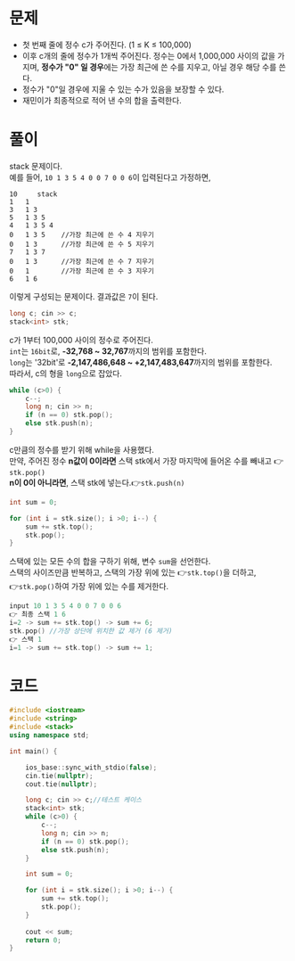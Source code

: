 # 문제
- 첫 번째 줄에 정수 c가 주어진다. (1 ≤ K ≤ 100,000)
- 이후 c개의 줄에 정수가 1개씩 주어진다. 정수는 0에서 1,000,000 사이의 값을 가지며, **정수가 "0" 일 경우**에는 가장 최근에 쓴 수를 지우고, 아닐 경우 해당 수를 쓴다.
- 정수가 "0"일 경우에 지울 수 있는 수가 있음을 보장할 수 있다.
- 재민이가 최종적으로 적어 낸 수의 합을 출력한다.

# 풀이
stack 문제이다.<br>
예를 들어, `10 1 3 5 4 0 0 7 0 0 6`이 입력된다고 가정하면,
```
10     stack
1	1
3	1 3
5	1 3 5
4	1 3 5 4
0	1 3 5    //가장 최근에 쓴 수 4 지우기
0	1 3      //가장 최근에 쓴 수 5 지우기
7	1 3 7
0	1 3      //가장 최근에 쓴 수 7 지우기
0	1        //가장 최근에 쓴 수 3 지우기
6	1 6
```
이렇게 구성되는 문제이다. 결과값은 `7`이 된다.
```cpp
long c; cin >> c;
stack<int> stk;
```
c가 1부터 100,000 사이의 정수로 주어진다.<br>
`int`는 `16bit`로, **-32,768 ~ 32,767**까지의 범위를 포함한다.<br>
`long`는 '32bit'로 **-2,147,486,648 ~ +2,147,483,647**까지의 범위를 포함한다.<br>
따라서, c의 형을 `long`으로 잡았다.
```cpp
while (c>0) {
    c--;
    long n; cin >> n;
    if (n == 0) stk.pop();
    else stk.push(n);
}
```
c만큼의 정수를 받기 위해 while을 사용했다.<br>
만약, 주어진 정수 **n값이 0이라면** 스택 stk에서 가장 마지막에 들어온 수를 빼내고 👉`stk.pop()`<br>
**n이 0이 아니라면**, 스택 stk에 넣는다.👉`stk.push(n)`
```cpp
int sum = 0;

for (int i = stk.size(); i >0; i--) {
    sum += stk.top();
    stk.pop();
}
```
스택에 있는 모든 수의 합을 구하기 위해, 변수 `sum`을 선언한다.<br>
스택의 사이즈만큼 반복하고, 스택의 가장 위에 있는 👉`stk.top()`을 더하고,<br>
👉`stk.pop()`하여 가장 위에 있는 수를 제거한다.
```cpp
input 10 1 3 5 4 0 0 7 0 0 6
👉 최종 스택 1 6
i=2 -> sum += stk.top() -> sum += 6;
stk.pop() //가장 상단에 위치한 값 제거 (6 제거)
👉 스택 1
i=1 -> sum += stk.top() -> sum += 1;
```
# 코드
```cpp
#include <iostream>
#include <string>
#include <stack>
using namespace std;

int main() {

    ios_base::sync_with_stdio(false);
    cin.tie(nullptr);
    cout.tie(nullptr);

    long c; cin >> c;//테스트 케이스
    stack<int> stk;
    while (c>0) {
        c--;
        long n; cin >> n;
        if (n == 0) stk.pop();
        else stk.push(n);
    }

    int sum = 0;

    for (int i = stk.size(); i >0; i--) {
        sum += stk.top();
        stk.pop();
    }
  
    cout << sum;
    return 0;
}
```
